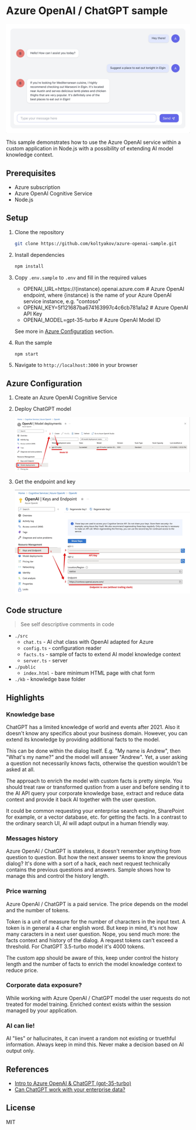 # Azure OpenAI / ChatGPT sample

![](./assets/chat_sample.jpg)

This sample demonstrates how to use the Azure OpenAI service within a custom application in Node.js with a possibility of extending AI model knowledge context.

## Prerequisites

- Azure subscription
- Azure OpenAI Cognitive Service
- Node.js

## Setup

1. Clone the repository

   ```bash
   git clone https://github.com/koltyakov/azure-openai-sample.git
   ```

2. Install dependencies

   ```bash
   npm install
   ```

3. Copy `.env.sample` to `.env` and fill in the required values

   - OPENAI_URL=https://{instance}.openai.azure.com # Azure OpenAI endpoint, where {instance} is the name of your Azure OpenAI service instance, e.g. "contoso"
   - OPENAI_KEY=5f121687ba674163997c4c6cb781a1a2 # Azure OpenAI API Key
   - OPENAI_MODEL=gpt-35-turbo # Azure OpenAI Model ID

   See more in [Azure Configuration](#azure-configuration) section.

4. Run the sample

   ```bash
   npm start
   ```

5. Navigate to `http://localhost:3000` in your browser

## Azure Configuration

1. Create an Azure OpenAI Cognitive Service

2. Deploy ChatGPT model

   ![](./assets/openai_model.jpg)

3. Get the endpoint and key

   ![](./assets/openai_key.jpg)

## Code structure

> See self descriptive comments in code

- `./src`
  - `chat.ts` - AI chat class with OpenAI adapted for Azure
  - `config.ts` - configuration reader
  - `facts.ts` - sample of facts to extend AI model knowledge context
  - `server.ts` - server
- `./public`
  - `index.html` - bare minimum HTML page with chat form
- `./kb` - knowledge base folder

## Highlights

### Knowledge base

ChatGPT has a limited knowledge of world and events after 2021. Also it doesn't know any specifics about your business domain. However, you can extend its knowledge by providing additional facts to the model.

This can be done within the dialog itself. E.g. "My name is Andrew", then "What's my name?" and the model will answer "Andrew". Yet, a user asking a question not necessarily knows facts, otherwise the question wouldn't be asked at all.

The approach to enrich the model with custom facts is pretty simple. You should treat raw or transformed qustion from a user and before sending it to the AI API query your corporate knowledge base, extract and reduce data context and provide it back AI together with the user question.

It could be common requesting your enterprise search engine, SharePoint for example, or a vector database, etc. for getting the facts. In a contrast to the ordinary search UI, AI will adapt output in a human friendly way.

### Messages history

Azure OpenAI / ChatGPT is stateless, it doesn't remember anything from question to question. But how the next answer seems to know the previous dialog? It's done with a sort of a hack, each next request technically contains the previous questions and answers. Sample shows how to manage this and control the history length.

### Price warning

Azure OpenAI / ChatGPT is a paid service. The price depends on the model and the number of tokens.

Token is a unit of measure for the number of characters in the input text. A token is in general a 4 char english word. But keep in mind, it's not how many caracters in a next user question. Nope, you send much more: the facts context and history of the dialog. A request tokens can't exceed a threshold. For ChatGPT 3.5-turbo model it's 4000 tokens.

The custom app should be aware of this, keep under control the history length and the number of facts to enrich the model knowledge context to reduce price.

### Corporate data exposure?

While working with Azure OpenAI / ChatGPT model the user requests do not treated for model training. Enriched context exists within the session managed by your application.

### AI can lie!

AI "lies" or hallucinates, it can invent a random not existing or truethful information. Always keep in mind this. Never make a decision based on AI output only.

## References

- [Intro to Azure OpenAI & ChatGPT (gpt-35-turbo)](https://www.youtube.com/watch?v=jskenvwlnAI)
- [Can ChatGPT work with your enterprise data?](https://www.youtube.com/watch?v=tW2EA4aZ_YQ)

## License

MIT

